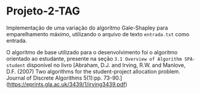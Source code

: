 # Projeto-2-TAG
Implementação de uma variação do algoritmo Gale-Shapley para emparelhamento máximo, utilizando o arquivo de texto `entrada.txt` como entrada.

O algoritmo de base utilizado para o desenvolvimento foi o algoritmo orientado ao estudante, presente na seção `3.1 Overview of Algorithm SPA-student` disponível no livro [Abraham, D.J. and Irving, R.W. and Manlove, D.F. (2007) Two
algorithms for the student-project allocation problem. Journal of Discrete
Algorithms 5(1):pp. 73-90.] (https://eprints.gla.ac.uk/3439/1/irving3439.pdf)
